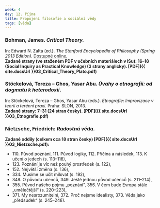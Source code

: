 ```yaml
---
week: 4
day: 12. října
title: Propojení filosofie a sociální vědy
tags: [věda]
---
```

### Bohman, James. _Critical Theory._

In: Edward N. Zalta (ed.). _The Stanford Encyclopedia of Philosophy (Spring 2013 Edition)_. [Dostupné online.](http://plato.stanford.edu/archives/spr2013/entries/critical-theory/)  
**Zadané strany (ve staženém PDF v učebních materiálech v ISu): 16–18 (Social Inquiry as Practical Knowledge) (3 strany anglicky). [PDF]({{ site.docsUrl }}03_Critical_Theory_Plato.pdf)**


### Stöckelová, Tereza – Ghos, Yasar Abu. _Úvahy o etnografii: od dogmatu k heterodoxii_.

In: Stöckelová, Tereza – Ghos, Yasar Abu (eds.). _Etnografie: Improvizace v teorii a terénní praxi._ Praha: SLON, 2013.  
**Zadané strany: 7–31 (24 stran česky). [PDF]({{ site.docsUrl }}03_Etnografie.pdf)**


### Nietzsche, Friedrich: _Radostná věda._

**Zadané oddíly (celkem cca 18 stran česky) [PDF]({{ site.docsUrl }}03_Nietzsche.pdf):**

*   110\. Původ poznání, 111. Původ logiky, 112\. Příčina a následek, 113\. K učení o jedech (s. 113–118),
*   123\. Poznání je víc než pouhý prostředek (s. 122),
*   152\. Největší změna (s. 136),
*   334\. Musíme se učit milovat (s. 192),
*   348\. O původu učenců, 349\. Ještě jednou původ učenců (s. 211–214),
*   355\. Původ našeho pojmu „poznání“, 356\. V čem bude Evropa stále „umělečtější“ (s. 220–223),
*	371\. My nesrozumitelní, 372. Proč nejsme idealisty, 373\. Věda jako „předsudek“ (s. 245–248).
